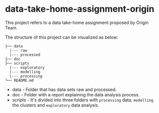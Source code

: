 # data-take-home-assignment-origin

This project refers to a data take-home assignment proposed by Origin Team.

The structure of this project can be visualized as below:
```
├── data
  |--- raw
  |--- processed
├── doc
├── scripts
  |--- exploratory
  |--- modelling
  |--- processing
└── README.md
```
* data - Folder that has data sets raw and processed.
* doc - Folder with a report explaining the data analysis process.
* scripts - It's divided into three folders with `processing` data, `modelling` the clusters and `exploratory` data analysis.
